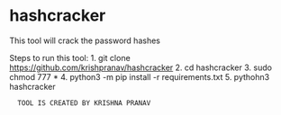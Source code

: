 # hashcracker
This tool will crack the password hashes

Steps to run this tool: 
      1. git clone https://github.com/krishpranav/hashcracker
      2. cd hashcracker
      3. sudo chmod 777 *
      4. python3 -m pip install -r requirements.txt
      5. pythohn3 hashcracker
      
      TOOL IS CREATED BY KRISHNA PRANAV
